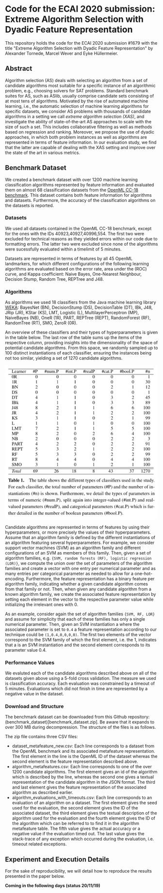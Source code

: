 # Code for the ECAI 2020 submission: Extreme Algorithm Selection with Dyadic Feature Representation

This repository holds the code for the ECAI 2020 submission #1679 with the title "Extreme Algorithm Selection with Dyadic Feature Representation"
by Alexander Tornede, Marcel Wever and Eyke Hüllermeier. 

## Abstract
Algorithm selection (AS) deals with selecting an algorithm from a set of candidate algorithms most suitable for a 
specific instance of an algorithmic problem, e.g., choosing solvers for SAT problems. Standard benchmark suites 
for AS, such as ASlib, usually comprise candidate sets consisting of at most tens of algorithms. Motivated by the 
rise of automated machine learning, i.e., the automatic selection of machine learning algorithms for specific datasets, 
we consider AS problems with thousands of candidate algorithms in a setting we call _extreme algorithm selection (XAS)_, 
and investigate the ability of state-of-the-art AS approaches to scale with the size of such a set. 
This includes collaborative filtering as well as methods based on regression and ranking. 
Moreover, we propose the use of dyadic approaches, in which both problem instances as well as algorithms are represented 
in terms of feature information. In our evaluation study, we find that the latter are capable of dealing with the XAS 
setting and improve over the state of the art in various metrics.

## Benchmark Dataset
We created a benchmark dataset with over 1200 machine learning classification algorithms represented by feature information and evaluated them on almost 68 classification datasets from the [OpenML CC-18 benchmark](https://docs.openml.org/benchmark/#openml-cc18). This dataset contains both feature information for algorithms and datasets. Furthermore, the accuracy of the classification algorithms on the datasets is reported. 

### Datasets
We used all datasets contained in the OpenML CC-18 benchmark, except for the ones with the IDs 40923,40927,40996,554. The first two were excluded for technical reasons as they yielded errors within our code due to formatting errors. The latter two were excluded since none of the algorithms were sucessfully evaluated within a timelimit of 5 minutes.

Datasets are represented in terms of features by all 45 OpenML landmarkers, for which different configurations of the following learning algorithms are evaluated based on the error rate, area under the (ROC) curve, and Kappa coefficient: Naive Bayes, One-Nearest Neighbour, Decision Stump, Random Tree, REPTree and J48.

### Algorithms
As algorithms we used 18 classifiers from the Java machine learning library [WEKA](https://www.cs.waikato.ac.nz/ml/weka/): BayesNet (BN), DecisionStump (DS), DecisionTable (DT), IBk, J48, JRip (JR), KStar (KS), LMT, Logistic (L), MultilayerPerceptron (MP), NaiveBayes (NB), OneR (1R), PART, REPTree (REPT), RandomForest (RF), RandomTree (RT), SMO, ZeroR (0R).

An overview of these classifiers and their types of hyperparameters is given in the table below. The last row of the table sums up the items of the respective column, providing insights into the dimensionality of the space of potential candidate algorithms. From this space, we randomly sampled up to 100 distinct instantiations of each classifier, ensuring the instances being not too similar, yielding a set of 1270 candidate algorithms.

![](img/classifier_table.png)

Candidate algorithms are represented in terms of features by using their hyperparameters, or more precisely the values of their hyperparameters. Assume that an algorithm family is defined by the different instantiations of an algorithm featuring several hyperparameters. For example, we consider support vector machines (SVM) as an algorithm family and different configurations of an SVM as members of this family. Then, given a set of algorithm families, e.g. `{SVM, random forests (RF), logistic regression (LOR)}`, we compute the union over the set of parameters of the algorithm families and create a vector with one entry per numerical parameter and as many entries per categorical parameter as needed to allow for a one-hot-encoding. Furthermore, the feature representation has a binary feature per algorithm family, indicating whether a given candidate algorithm comes from that family or not. Then, when given any candidate algorithm from a known algorithm family, we create the associated feature representation by setting each element in the vector to the respective parameter value while initializing the irrelevant ones with 0.

As an example, consider again the set of algorithm families `{SVM, RF, LOR}` and assume for simplicity that each of these families has only a single numerical parameter. Then, given an SVM instantiation a where the associated parameter is set to `0.4` a feature representation according to our technique could be `(1,0.4,0,0,0,0)`. The first two elements of the vector correspond to the SVM family of which the first element, i.e. the 1, indicates that a is an SVM instantiation and the second element corresponds to its parameter value 0.4.

### Performance Values
We evaluted each of the candidate algorithms described above on all of the datasets given above using a 5-fold cross validation. The measure we used is classification accuracy. Each evaluation was constrained by a timeout of 5 minutes. Evaluations which did not finish in time are represented by a negative value in the dataset.


### Download and Structure
The benchmark dataset can be downloaded from this Github repository: (benchmark_dataset)[benchmark_dataset.zip]. Be aware that it expands to over 300 MB during decompression. The structure of the files is as follows. 

The zip file contains three CSV files:
* dataset_metafeature_new.csv: Each line corresponds to a dataset from the OpenML benchmark and its associated metafeature representation. The first element in the line is the OpenML ID of the dataset whereas the second element is the feature representation described above.
* algorithm_metafeatures.csv: Each line corresponds to one of the over 1200 candidate algorithms. The first element gives an id of the algorithm which is described by the line, whereas the second one gives a textual representation of the candidate algorithm in the JSON format. The third and last element gives the feature representation of the associated algorithm as described earlier.
* algorithm_evaluations_with_timeouts.csv: Each line corresponds to an evaluation of an algorithm on a dataset. The first element gives the seed used for the evaluation, the second element gives the ID of the associated dataset, the third element gives the textual description of the algorithm used for the evaluation and the fourth element gives the ID of the algorithm which can be referred to to find it in the algorithm metafeature table. The fifth value gives the actual accuracy or a negative value if the evaluation timed out. The last value gives the stack-trace of any exception which occurred during the evaluation, i.e. timeout related exceptions.

## Experiment and Execution Details
For the sake of reproducibility, we will detail how to reproduce the results presented in the paper below. 

**Coming in the following days (status 20/11/19)**
